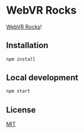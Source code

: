 # WebVR Rocks

[WebVR Rocks](https://WebVR.rocks)!


## Installation

```sh
npm install
```


## Local development

```sh
npm start
```


## License

[MIT](LICENSE.md)
